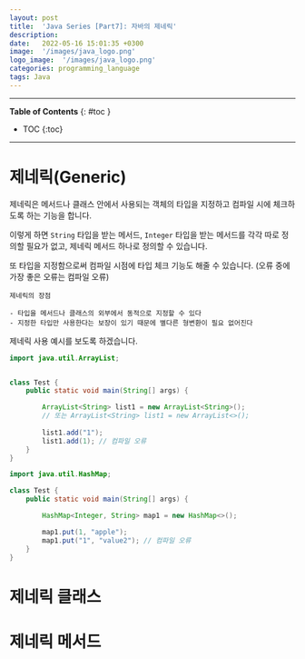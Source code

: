 ```yaml
---
layout: post
title:  'Java Series [Part7]: 자바의 제네릭'
description: 
date:   2022-05-16 15:01:35 +0300
image:  '/images/java_logo.png'
logo_image:  '/images/java_logo.png'
categories: programming_language
tags: Java
---
```

---

**Table of Contents**
{: #toc }
*  TOC
{:toc}

---

# 제네릭(Generic)
제네릭은 메서드나 클래스 안에서 사용되는 객체의 타입을 지정하고 컴파일 시에 체크하도록 하는 기능을 합니다.  

이렇게 하면 `String` 타입을 받는 메서드, `Integer` 타입을 받는 메서드를 각각 따로 정의할 필요가 없고, 제네릭 메서드 하나로 정의할 수 있습니다.  

또 타입을 지정함으로써 컴파일 시점에 타입 체크 기능도 해줄 수 있습니다. (오류 중에 가장 좋은 오류는 컴파일 오류)

```
제네릭의 장점

- 타입을 메서드나 클래스의 외부에서 동적으로 지정할 수 있다
- 지정한 타입만 사용한다는 보장이 있기 때문에 별다른 형변환이 필요 없어진다
```

제네릭 사용 예시를 보도록 하겠습니다.  

```java
import java.util.ArrayList;


class Test {
    public static void main(String[] args) {

        ArrayList<String> list1 = new ArrayList<String>();
        // 또는 ArrayList<String> list1 = new ArrayList<>();
        
        list1.add("1");
        list1.add(1); // 컴파일 오류
    }
}
```

```java
import java.util.HashMap;

class Test {
    public static void main(String[] args) {

        HashMap<Integer, String> map1 = new HashMap<>();

        map1.put(1, "apple");
        map1.put("1", "value2"); // 컴파일 오류
    }
}
```

# 제네릭 클래스


# 제네릭 메서드